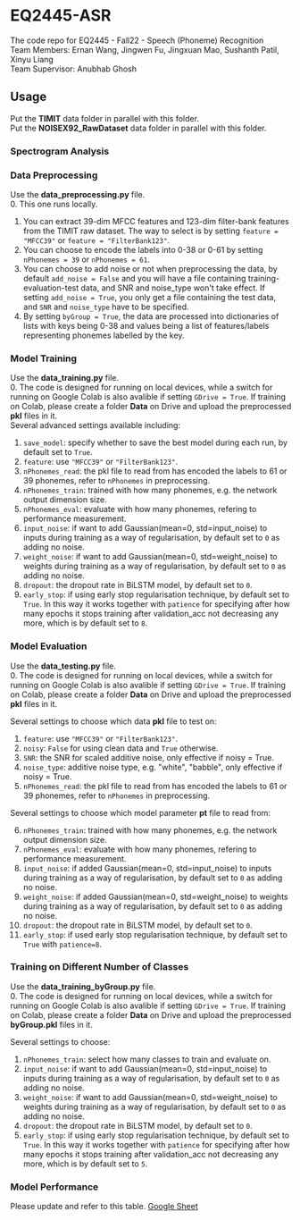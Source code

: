 # EQ2445-ASR
The code repo for EQ2445 - Fall22 - Speech (Phoneme) Recognition <br/>
Team Members: Ernan Wang, Jingwen Fu, Jingxuan Mao, Sushanth Patil, Xinyu Liang <br/>
Team Supervisor: Anubhab Ghosh

## Usage
Put the **TIMIT** data folder in parallel with this folder. <br/>
Put the **NOISEX92_RawDataset** data folder in parallel with this folder. <br/>

### Spectrogram Analysis


### Data Preprocessing
Use the **data_preprocessing.py** file. <br/>
0. This one runs locally.
1. You can extract 39-dim MFCC features and 123-dim filter-bank features from the TIMIT raw dataset. The way to select is by setting `feature = "MFCC39"` or `feature = "FilterBank123"`. <br/>
2. You can choose to encode the labels into 0-38 or 0-61 by setting `nPhonemes = 39` or `nPhonemes = 61`. <br/>
3. You can choose to add noise or not when preprocessing the data, by default `add_noise = False` and you will have a file containing training-evaluation-test data, and SNR and noise_type won't take effect. If setting `add_noise = True`, you only get a file containing the test data, and `SNR` and `noise_type` have to be specified.
4. By setting `byGroup = True`, the data are processed into dictionaries of lists with keys being 0-38 and values being a list of features/labels representing phonemes labelled by the key.

### Model Training
Use the **data_training.py** file. <br/>
0. The code is designed for running on local devices, while a switch for running on Google Colab is also avalible if setting `GDrive = True`. If training on Colab, please create a folder **Data** on Drive and upload the preprocessed **pkl** files in it. <br/>
Several advanced settings available including: <br/>
1. `save_model`: specify whether to save the best model during each run, by default set to `True`. <br/>
2. `feature`: use `"MFCC39"` or `"FilterBank123"`. <br/>
3. `nPhonemes_read`: the pkl file to read from has encoded the labels to 61 or 39 phonemes, refer to `nPhonemes` in preprocessing. <br/>
4. `nPhonemes_train`: trained with how many phonemes, e.g. the network output dimension size. <br/>
5. `nPhonemes_eval`: evaluate with how many phonemes, refering to performance measurement. <br/>
6. `input_noise`: if want to add Gaussian(mean=0, std=input_noise) to inputs during training as a way of regularisation, by default set to `0` as adding no noise. <br/>
7. `weight_noise`: if want to add Gaussian(mean=0, std=weight_noise) to weights during training as a way of regularisation, by default set to `0` as adding no noise. <br/>
8. `dropout`: the dropout rate in BiLSTM model, by default set to `0`. <br/>
9. `early_stop`: if using early stop regularisation technique, by default set to `True`. In this way it works together with `patience` for specifying after how many epochs it stops training after validation_acc not decreasing any more, which is by default set to `8`.

### Model Evaluation
Use the **data_testing.py** file. <br/>
0. The code is designed for running on local devices, while a switch for running on Google Colab is also avalible if setting `GDrive = True`. If training on Colab, please create a folder **Data** on Drive and upload the preprocessed **pkl** files in it. <br/>

Several settings to choose which data **pkl** file to test on: <br/>
1. `feature`: use `"MFCC39"` or `"FilterBank123"`. <br/>
2. `noisy`: `False` for using clean data and `True` otherwise. <br/>
3. `SNR`: the SNR for scaled additive noise, only effective if noisy = True. <br/>
4. `noise_type`: additive noise type, e.g. "white", "babble", only effective if noisy = True. <br/>
5. `nPhonemes_read`: the pkl file to read from has encoded the labels to 61 or 39 phonemes, refer to `nPhonemes` in preprocessing. <br/>

Several settings to choose which model parameter **pt** file to read from: <br/>

6. `nPhonemes_train`: trained with how many phonemes, e.g. the network output dimension size. <br/>
7. `nPhonemes_eval`: evaluate with how many phonemes, refering to performance measurement. <br/>
8. `input_noise`: if added Gaussian(mean=0, std=input_noise) to inputs during training as a way of regularisation, by default set to `0` as adding no noise. <br/>
9. `weight_noise`: if added Gaussian(mean=0, std=weight_noise) to weights during training as a way of regularisation, by default set to `0` as adding no noise. <br/>
10. `dropout`: the dropout rate in BiLSTM model, by default set to `0`. <br/>
11. `early_stop`: if used early stop regularisation technique, by default set to `True` with `patience=8`.

### Training on Different Number of Classes
Use the **data_training_byGroup.py** file. <br/>
0. The code is designed for running on local devices, while a switch for running on Google Colab is also avalible if setting `GDrive = True`. If training on Colab, please create a folder **Data** on Drive and upload the preprocessed **byGroup.pkl** files in it. <br/>

Several settings to choose: <br/>
1. `nPhonemes_train`: select how many classes to train and evaluate on. <br/>
2. `input_noise`: if want to add Gaussian(mean=0, std=input_noise) to inputs during training as a way of regularisation, by default set to `0` as adding no noise. <br/>
3. `weight_noise`: if want to add Gaussian(mean=0, std=weight_noise) to weights during training as a way of regularisation, by default set to `0` as adding no noise. <br/>
4. `dropout`: the dropout rate in BiLSTM model, by default set to `0`. <br/>
5. `early_stop`: if using early stop regularisation technique, by default set to `True`. In this way it works together with `patience` for specifying after how many epochs it stops training after validation_acc not decreasing any more, which is by default set to `5`.



### Model Performance
Please update and refer to this table. [Google Sheet](https://docs.google.com/spreadsheets/d/1aCmCV1JPraFxDr_IoP4n-uptovXWFF9bb_pnxz_A7Bo/edit?usp=sharing)

